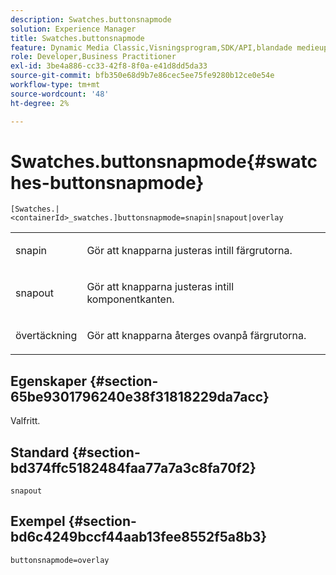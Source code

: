 ```yaml
---
description: Swatches.buttonsnapmode
solution: Experience Manager
title: Swatches.buttonsnapmode
feature: Dynamic Media Classic,Visningsprogram,SDK/API,blandade medieuppsättningar
role: Developer,Business Practitioner
exl-id: 3be4a886-cc33-42f8-8f0a-e41d8dd5da33
source-git-commit: bfb350e68d9b7e86cec5ee75fe9280b12ce0e54e
workflow-type: tm+mt
source-wordcount: '48'
ht-degree: 2%

---
```


# Swatches.buttonsnapmode{#swatches-buttonsnapmode}

`[Swatches.|<containerId>_swatches.]buttonsnapmode=snapin|snapout|overlay`

<table id="table_4322E3ECE9354016B891F5E7A35D6A2A"> 
 <tbody> 
  <tr> 
   <td> <p> <span class="codeph"> <span class="varname"> snapin</span> </span> </p> </td> 
   <td> <p>Gör att knapparna justeras intill färgrutorna. </p> </td> 
  </tr> 
  <tr> 
   <td> <p> <span class="codeph"> <span class="varname"> snapout</span> </span> </p> </td> 
   <td> <p>Gör att knapparna justeras intill komponentkanten. </p> </td> 
  </tr> 
  <tr> 
   <td> <p> <span class="codeph"> <span class="varname"> övertäckning</span> </span> </p> </td> 
   <td> <p>Gör att knapparna återges ovanpå färgrutorna. </p> </td> 
  </tr> 
 </tbody> 
</table>

## Egenskaper {#section-65be9301796240e38f31818229da7acc}

Valfritt.

## Standard {#section-bd374ffc5182484faa77a7a3c8fa70f2}

`snapout`

## Exempel {#section-bd6c4249bccf44aab13fee8552f5a8b3}

`buttonsnapmode=overlay`
